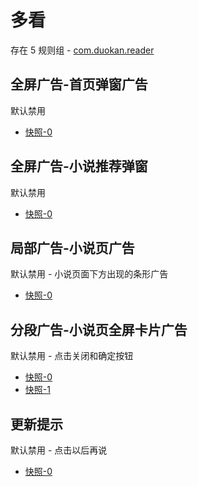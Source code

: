 # 多看

存在 5 规则组 - [com.duokan.reader](/src/apps/com.duokan.reader.ts)

## 全屏广告-首页弹窗广告

默认禁用

- [快照-0](https://i.gkd.li/i/13248773)

## 全屏广告-小说推荐弹窗

默认禁用

- [快照-0](https://i.gkd.li/i/13413412)

## 局部广告-小说页广告

默认禁用 - 小说页面下方出现的条形广告

- [快照-0](https://i.gkd.li/i/13497902)

## 分段广告-小说页全屏卡片广告

默认禁用 - 点击关闭和确定按钮

- [快照-0](https://i.gkd.li/i/13498048)
- [快照-1](https://i.gkd.li/i/13497990)

## 更新提示

默认禁用 - 点击以后再说

- [快照-0](https://i.gkd.li/i/14007573)
